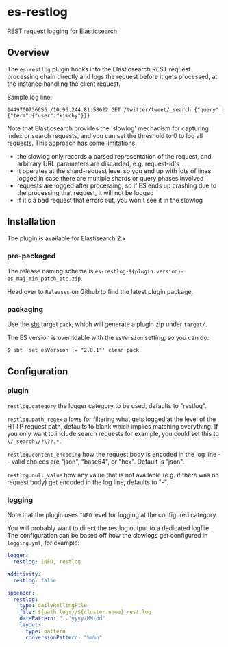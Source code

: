 # es-restlog

REST request logging for Elasticsearch

## Overview

The `es-restlog` plugin hooks into the Elasticsearch REST request processing chain directly and logs the request before it gets processed, at the instance handling the client request.

Sample log line:

```
1449700736656 /10.96.244.81:58622 GET /twitter/tweet/_search {"query":{"term":{"user":"kimchy"}}}
```

Note that Elasticsearch provides the 'slowlog' mechanism for capturing index or search requests, and you can set the threshold to 0 to log all requests. This approach has some limitations:
  * the slowlog only records a parsed representation of the request, and arbitrary URL parameters are discarded, e.g. request-id's
  * it operates at the shard-request level so you end up with lots of lines logged in case there are multiple shards or query phases involved
  * requests are logged after processing, so if ES ends up crashing due to the processing that request, it will not be logged
  * if it's a bad request that errors out, you won't see it in the slowlog

## Installation

The plugin is available for Elastisearch 2.x

### pre-packaged

The release naming scheme is `es-restlog-${plugin.version}-es_maj_min_patch_etc.zip`.

Head over to `Releases` on Github to find the latest plugin package.

### packaging

Use the [sbt](http://www.scala-sbt.org/#install) target `pack`, which will generate a plugin zip under `target/`.

The ES version is overridable with the `esVersion` setting, so you can do:

```
$ sbt 'set esVersion := "2.0.1"' clean pack
```

## Configuration

### plugin

`restlog.category` the logger category to be used, defaults to "restlog".

`restlog.path_regex` allows for filtering what gets logged at the level of the HTTP request path, defaults to blank which implies matching everything. If you only want to include search requests for example, you could set this to `\/_search\/?\??.*`.
 
`restlog.content_encoding` how the request body is encoded in the log line -- valid choices are "json", "base64", or "hex". Default is "json".

`restlog.null_value` how any value that is not available (e.g. if there was no request body) get encoded in the log line, defaults to "-".

### logging

Note that the plugin uses `INFO` level for logging at the configured category.

You will probably want to direct the restlog output to a dedicated logfile. The configuration can be based off how the slowlogs get configured in `logging.yml`, for example:

```yaml
logger:
  restlog: INFO, restlog

additivity:
  restlog: false

appender:
  restlog:
    type: dailyRollingFile
    file: ${path.logs}/${cluster.name}_rest.log
    datePattern: "'.'yyyy-MM-dd"
    layout:
      type: pattern
      conversionPattern: "%m%n"
```
